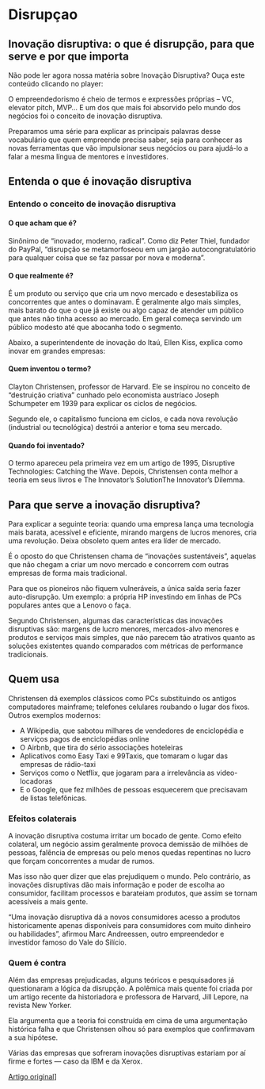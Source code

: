 # Disrupçao

## Inovação disruptiva: o que é disrupção, para que serve e por que importa

Não pode ler agora nossa matéria sobre Inovação Disruptiva? Ouça este conteúdo clicando no player:

O empreendedorismo é cheio de termos e expressões próprias – VC, elevator pitch, MVP… E um dos que mais foi absorvido pelo mundo dos negócios foi o conceito de inovação disruptiva.

Preparamos uma série para explicar as principais palavras desse vocabulário que quem empreende precisa saber, seja para conhecer as novas ferramentas que vão impulsionar seus negócios ou para ajudá-lo a falar a mesma língua de mentores e investidores.

## Entenda o que é inovação disruptiva

### Entendo o conceito de inovação disruptiva

#### O que acham que é?

Sinônimo de “inovador, moderno, radical”. Como diz Peter Thiel, fundador do PayPal, “disrupção se metamorfoseou em um jargão autocongratulatório para qualquer coisa que se faz passar por nova e moderna”.

#### O que realmente é?

É um produto ou serviço que cria um novo mercado e desestabiliza os concorrentes que antes o dominavam. É geralmente algo mais simples, mais barato do que o que já existe ou algo capaz de atender um público que antes não tinha acesso ao mercado. Em geral começa servindo um público modesto até que abocanha todo o segmento.

Abaixo, a superintendente de inovação do Itaú, Ellen Kiss, explica como inovar em grandes empresas:

#### Quem inventou o termo?

Clayton Christensen, professor de Harvard. Ele se inspirou no conceito de “destruição criativa” cunhado pelo economista austríaco Joseph Schumpeter em 1939 para explicar os ciclos de negócios.

Segundo ele, o capitalismo funciona em ciclos, e cada nova revolução (industrial ou tecnológica) destrói a anterior e toma seu mercado.

#### Quando foi inventado?

O termo apareceu pela primeira vez em um artigo de 1995, Disruptive Technologies: Catching the Wave. Depois, Christensen conta melhor a teoria em seus livros e The Innovator’s SolutionThe Innovator’s Dilemma.

## Para que serve a inovação disruptiva?

Para explicar a seguinte teoria: quando uma empresa lança uma tecnologia mais barata, acessível e eficiente, mirando margens de lucros menores, cria uma revolução. Deixa obsoleto quem antes era líder de mercado.

É o oposto do que Christensen chama de “inovações sustentáveis”, aquelas que não chegam a criar um novo mercado e concorrem com outras empresas de forma mais tradicional.

Para que os pioneiros não fiquem vulneráveis, a única saída seria fazer auto-disrupção. Um exemplo: a própria HP investindo em linhas de PCs populares antes que a Lenovo o faça.

Segundo Christensen, algumas das características das inovações disruptivas são: margens de lucro menores, mercados-alvo menores e produtos e serviços mais simples, que não parecem tão atrativos quanto as soluções existentes quando comparados com métricas de performance tradicionais.

## Quem usa

Christensen dá exemplos clássicos como PCs substituindo os antigos computadores mainframe; telefones celulares roubando o lugar dos fixos. Outros exemplos modernos:

- A Wikipedia, que sabotou milhares de vendedores de enciclopédia e serviços pagos de enciclopédias online
- O Airbnb, que tira do sério associações hoteleiras
- Aplicativos como Easy Taxi e 99Taxis, que tomaram o lugar das empresas de rádio-taxi
- Serviços como o Netflix, que jogaram para a irrelevância as video-locadoras
- E o Google, que fez milhões de pessoas esquecerem que precisavam de listas telefônicas.

### Efeitos colaterais

A inovação disruptiva costuma irritar um bocado de gente. Como efeito colateral, um negócio assim geralmente provoca demissão de milhões de pessoas, falência de empresas ou pelo menos quedas repentinas no lucro que forçam concorrentes a mudar de rumos.

Mas isso não quer dizer que elas prejudiquem o mundo. Pelo contrário, as inovações disruptivas dão mais informação e poder de escolha ao consumidor, facilitam processos e barateiam produtos, que assim se tornam acessíveis a mais gente.

“Uma inovação disruptiva dá a novos consumidores acesso a produtos historicamente apenas disponíveis para consumidores com muito dinheiro ou habilidades”, afirmou Marc Andreessen, outro empreendedor e investidor famoso do Vale do Silício.

### Quem é contra

Além das empresas prejudicadas, alguns teóricos e pesquisadores já questionaram a lógica da disrupção. A polêmica mais quente foi criada por um artigo recente da historiadora e professora de Harvard, Jill Lepore, na revista New Yorker.

Ela argumenta que a teoria foi construída em cima de uma argumentação histórica falha e que Christensen olhou só para exemplos que confirmavam a sua hipótese.

Várias das empresas que sofreram inovações disruptivas estariam por aí firme e fortes — caso da IBM e da Xerox.

[Artigo original](https://www.napratica.org.br/o-que-e-inovacao-disruptiva/)]

